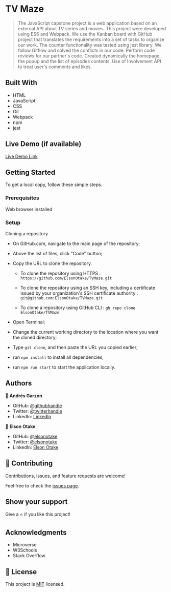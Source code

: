 # TV Maze

>The JavaScript capstone project is a web application based on an external API about TV series and movies. 
This project were developed using ES6 and Webpack. We use the Kanban board with GitHub project that translates the requirements into a set of tasks to organize our work. The counter functionality was tested using jest library. We follow Gitflow and solved the conflicts in our code. Perform code reviews for our partner's code. Created dynamically the homepage, the popup and the list of episodes contents. Use of Involvement API to treat user's comments and likes. 


## Built With

- HTML
- JavaScript
- CSS
- Git
- Webpack
- npm
- jest


## Live Demo (if available)

[Live Demo Link](https://elsonotake.github.io/TVMaze/dist/)


## Getting Started

To get a local copy, follow these simple steps.

### Prerequisites

Web browser installed

### Setup

Cloning a repository

- On GitHub.com, navigate to the main page of the repository;

- Above the list of files, click "Code" button;

- Copy the URL to clone the repository. 

  - To clone the repository using HTTPS : `https://github.com/ElsonOtake/TVMaze.git`

  - To clone the repository using an SSH key, including a certificate issued by your organization's SSH certificate authority : `git@github.com:ElsonOtake/TVMaze.git`

  - To clone a repository using GitHub CLI : `gh repo clone ElsonOtake/TVMaze`

- Open Terminal;

- Change the current working directory to the location where you want the cloned directory;

- Type `git clone`, and then paste the URL you copied earlier;

- run `npm install` to install all dependencies;

- run `npm run start` to start the application locally.


## Authors

👤 **Andrés Garzon**

- GitHub: [@githubhandle](https://github.com/andgarzonmal)
- Twitter: [@twitterhandle](https://twitter.com/twitterhandle)
- LinkedIn: [LinkedIn](https://www.linkedin.com/in/andres-garzon-maldonado-951a2a180/)

👤 **Elson Otake**

- GitHub: [@elsonotake](https://github.com/elsonotake)
- Twitter: [@elsonotake](https://twitter.com/elsonotake)
- LinkedIn: [Elson Otake](https://linkedin.com/in/elson-otake-0b5b9138)


## 🤝 Contributing

Contributions, issues, and feature requests are welcome!

Feel free to check the [issues page](../../issues/).


## Show your support

Give a ⭐️ if you like this project!


## Acknowledgments

- Microverse
- W3Schools
- Stack Overflow


## 📝 License

This project is [MIT](./MIT.md) licensed.
